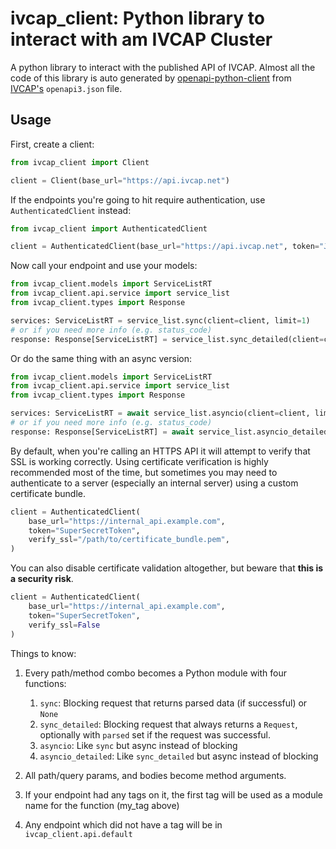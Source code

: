 # ivcap_client: Python library to interact with am IVCAP Cluster

A python library to interact with the published API of IVCAP. Almost
all the code of this library is auto generated by [openapi-python-client](https://github.com/openapi-generators/openapi-python-client) from [IVCAP's](https://github.com/reinventingscience/ivcap-core/) `openapi3.json` file.

## Usage

First, create a client:

```python
from ivcap_client import Client

client = Client(base_url="https://api.ivcap.net")
```

If the endpoints you're going to hit require authentication, use `AuthenticatedClient` instead:

```python
from ivcap_client import AuthenticatedClient

client = AuthenticatedClient(base_url="https://api.ivcap.net", token="JWT")
```

Now call your endpoint and use your models:

```python
from ivcap_client.models import ServiceListRT
from ivcap_client.api.service import service_list
from ivcap_client.types import Response

services: ServiceListRT = service_list.sync(client=client, limit=1)
# or if you need more info (e.g. status_code)
response: Response[ServiceListRT] = service_list.sync_detailed(client=client, limit)
```

Or do the same thing with an async version:

```python
from ivcap_client.models import ServiceListRT
from ivcap_client.api.service import service_list
from ivcap_client.types import Response

services: ServiceListRT = await service_list.asyncio(client=client, limit=1)
# or if you need more info (e.g. status_code)
response: Response[ServiceListRT] = await service_list.asyncio_detailed(client=client, limit)
```

By default, when you're calling an HTTPS API it will attempt to verify that SSL is working correctly. Using certificate verification is highly recommended most of the time, but sometimes you may need to authenticate to a server (especially an internal server) using a custom certificate bundle.

```python
client = AuthenticatedClient(
    base_url="https://internal_api.example.com", 
    token="SuperSecretToken",
    verify_ssl="/path/to/certificate_bundle.pem",
)
```

You can also disable certificate validation altogether, but beware that **this is a security risk**.

```python
client = AuthenticatedClient(
    base_url="https://internal_api.example.com", 
    token="SuperSecretToken", 
    verify_ssl=False
)
```

Things to know:

1. Every path/method combo becomes a Python module with four functions:
    1. `sync`: Blocking request that returns parsed data (if successful) or `None`
    1. `sync_detailed`: Blocking request that always returns a `Request`, optionally with `parsed` set if the request was successful.
    1. `asyncio`: Like `sync` but async instead of blocking
    1. `asyncio_detailed`: Like `sync_detailed` but async instead of blocking

1. All path/query params, and bodies become method arguments.
1. If your endpoint had any tags on it, the first tag will be used as a module name for the function (my_tag above)
1. Any endpoint which did not have a tag will be in `ivcap_client.api.default`
